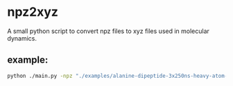 # npz2xyz

A small python script to convert npz files to xyz files used in molecular dynamics.

## example:

```bash
python ./main.py -npz "./examples/alanine-dipeptide-3x250ns-heavy-atom-positions.npz" -xyz "./alanine-dipeptide-3x250ns-heavy-atom-positions.xyz" -name "arr_0" -smile "CC(=O)NC(C)C(=O)NC" -batch 2500 -join -fixy 23.222
```

